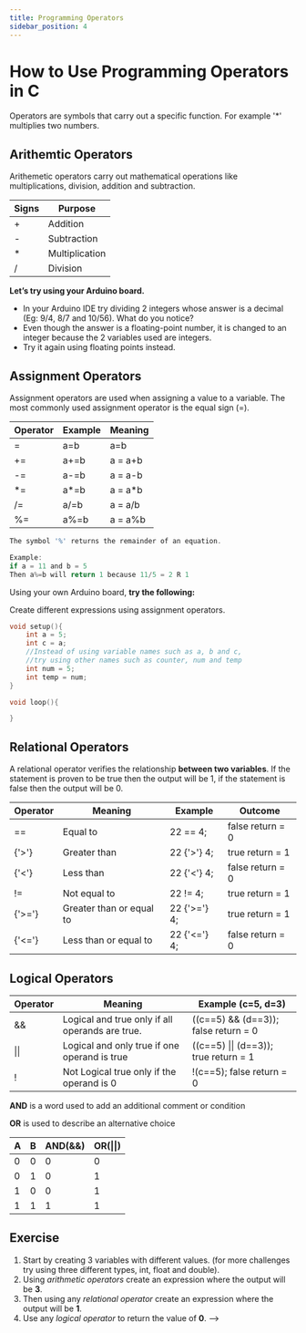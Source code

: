 ```yaml
---
title: Programming Operators
sidebar_position: 4
---
```


# How to Use Programming Operators in C

Operators are symbols that carry out a specific function. For example '*' multiplies two numbers.

## Arithemtic Operators
Arithemetic operators carry out mathematical operations like multiplications, division, addition and subtraction.

|Signs|Purpose|
|---|---|
|+|Addition|
|-|Subtraction|
|*|Multiplication|
|/|Division|

**Let’s try using your Arduino board.**
* In your Arduino IDE try dividing 2 integers whose answer is a decimal (Eg: 9/4, 8/7 and 10/56). What do you notice?
* Even though the answer is a floating-point number, it is changed to an integer because the 2 variables used are integers. 
* Try it again using floating points instead.

## Assignment Operators

Assignment operators are used when assigning a value to a variable. The most commonly used assignment operator is the equal sign (=).

|Operator|Example|Meaning|
|---|---|---|
|=|a=b|a=b|
|+=|a+=b|a = a+b|
|-=|a-=b|a = a-b|
|*=|a*=b|a = a*b|
|/=|a/=b|a = a/b|
|%=|a%=b|a = a%b|

```c
The symbol '%' returns the remainder of an equation.

Example:
if a = 11 and b = 5
Then a%=b will return 1 because 11/5 = 2 R 1
```

Using your own Arduino board, **try the following:**

Create different expressions using assignment operators.

```c
void setup(){
    int a = 5;
    int c = a;
    //Instead of using variable names such as a, b and c,
    //try using other names such as counter, num and temp
    int num = 5;
    int temp = num;
}

void loop(){

}
```

## Relational Operators

A relational operator verifies the relationship **between two variables**. If the statement is proven to be true then the output will be 1, if the statement is false then the output will be 0.

| Operator | Meaning | Example | Outcome |
| --- | --- | --- | --- |
| == | Equal to | 22 == 4; | false return = 0 |
| {'>'} | Greater than | 22 {'>'} 4; | true return = 1 |
| {'<'} | Less than | 22 {'<'} 4; | false return = 0 |
| != | Not equal to | 22 != 4; | true return = 1 |
| {'>='} | Greater than or equal to | 22 {'>='} 4; | true return = 1 |
| {'<='} | Less than or equal to | 22 {'<='} 4; | false return = 0 |

## Logical Operators
|Operator|Meaning|Example (c=5, d=3)|
|---|---|---|
|&&|Logical and true only if all operands are true.|((c==5) && (d==3)); false return = 0|
| \|\| |Logical and only true if one operand is true|((c==5) \|\| (d==3)); true return = 1|
|!|Not Logical true only if the operand is 0|!(c==5); false return = 0|

**AND** is a word used to add an additional comment or condition

**OR** is used to describe an alternative choice

|A|B|AND(&&)|OR(\|\|)|
|---|---|---|---|
|0|0|0|0|
|0|1|0|1|
|1|0|0|1|
|1|1|1|1|

## Exercise
1. Start by creating 3 variables with different values. (for more challenges try using three different types, int, float and double).
2. Using *arithmetic operators* create an expression where the output will be **3**. 
3. Then using any *relational operator* create an expression where the output will be **1**. 
4. Use any *logical operator* to return the value of **0**. -->